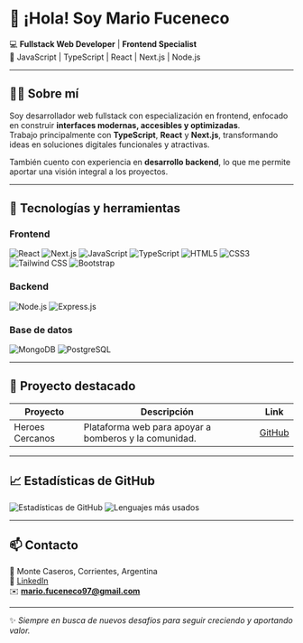# 👋 ¡Hola! Soy Mario Fuceneco

💻 **Fullstack Web Developer** | **Frontend Specialist**  
🚀 JavaScript | TypeScript | React | Next.js | Node.js

---

## 🧑‍💻 Sobre mí
Soy desarrollador web fullstack con especialización en frontend, enfocado en construir **interfaces modernas, accesibles y optimizadas**.  
Trabajo principalmente con **TypeScript**, **React** y **Next.js**, transformando ideas en soluciones digitales funcionales y atractivas.  

También cuento con experiencia en **desarrollo backend**, lo que me permite aportar una visión integral a los proyectos.

---

## 🚀 Tecnologías y herramientas

### Frontend
![React](https://img.shields.io/badge/React-20232A?style=for-the-badge&logo=react&logoColor=61DAFB)
![Next.js](https://img.shields.io/badge/Next.js-000000?style=for-the-badge&logo=nextdotjs&logoColor=white)
![JavaScript](https://img.shields.io/badge/JavaScript-F7DF1E?style=for-the-badge&logo=javascript&logoColor=black)
![TypeScript](https://img.shields.io/badge/TypeScript-007ACC?style=for-the-badge&logo=typescript&logoColor=white)
![HTML5](https://img.shields.io/badge/HTML5-E34F26?style=for-the-badge&logo=html5&logoColor=white)
![CSS3](https://img.shields.io/badge/CSS3-1572B6?style=for-the-badge&logo=css3&logoColor=white)
![Tailwind CSS](https://img.shields.io/badge/Tailwind_CSS-06B6D4?style=for-the-badge&logo=tailwind-css&logoColor=white)
![Bootstrap](https://img.shields.io/badge/Bootstrap-7952B3?style=for-the-badge&logo=bootstrap&logoColor=white)


### Backend
![Node.js](https://img.shields.io/badge/Node.js-339933?style=for-the-badge&logo=nodedotjs&logoColor=white)
![Express.js](https://img.shields.io/badge/Express.js-000000?style=for-the-badge&logo=express&logoColor=white)

### Base de datos
![MongoDB](https://img.shields.io/badge/MongoDB-4EA94B?style=for-the-badge&logo=mongodb&logoColor=white)
![PostgreSQL](https://img.shields.io/badge/PostgreSQL-336791?style=for-the-badge&logo=postgresql&logoColor=white)

---

## 💼 Proyecto destacado

| Proyecto        | Descripción                              | Link                                   |
|-----------------|----------------------------------------|---------------------------------------|
| Heroes Cercanos | Plataforma web para apoyar a bomberos y la comunidad. | [GitHub](https://github.com/HeroesCercanos) |

---

## 📈 Estadísticas de GitHub
![Estadísticas de GitHub](https://github-readme-stats.vercel.app/api?username=Tano9703&show_icons=true&theme=tokyonight)
![Lenguajes más usados](https://github-readme-stats.vercel.app/api/top-langs/?username=Tano9703&layout=compact&theme=tokyonight)

---

## 📫 Contacto
📍 Monte Caseros, Corrientes, Argentina  
💼 [LinkedIn](https://www.linkedin.com/in/mario-fuceneco/)  
✉️ **mario.fuceneco97@gmail.com**   

---

✨ _Siempre en busca de nuevos desafíos para seguir creciendo y aportando valor._  

